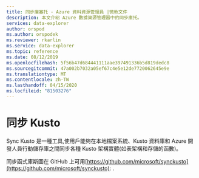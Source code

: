 ```yaml
---
title: 同步庫塞托 - Azure 資料資源管理員 |微軟文件
description: 本文介紹 Azure 數據資源管理器中的同步庫托。
services: data-explorer
author: orspod
ms.author: orspodek
ms.reviewer: rkarlin
ms.service: data-explorer
ms.topic: reference
ms.date: 08/12/2019
ms.openlocfilehash: 5f56b47d684441111aae397491336b5d819dedc8
ms.sourcegitcommit: 47a002b7032a05ef67c4e5e12de7720062645e9e
ms.translationtype: MT
ms.contentlocale: zh-TW
ms.lasthandoff: 04/15/2020
ms.locfileid: "81503276"
---
```

# <a name="sync-kusto"></a>同步 Kusto

Sync Kusto 是一種工具,使用戶能夠在本地檔案系統、Kusto 資料庫和 Azure 開發人員行動儲存庫之間同步各種 Kusto 架構實體(如表架構和存儲的函數)。

同步函式庫斯圖在 GitHub 上可用[https://github.com/microsoft/synckusto](https://github.com/microsoft/synckusto): .

